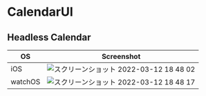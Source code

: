 # CalendarUI

## Headless Calendar

|OS|Screenshot|
|---|---|
|iOS|![スクリーンショット 2022-03-12 18 48 02](https://user-images.githubusercontent.com/11146538/158014325-dd51a92c-26c4-41ca-9f84-e5645cf34399.png)|
|watchOS|![スクリーンショット 2022-03-12 18 48 17](https://user-images.githubusercontent.com/11146538/158014327-8bd45db0-0e80-40a5-8301-194b44c86c22.png)|
